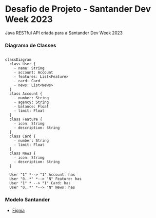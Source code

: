 # Desafio de Projeto - Santander Dev Week 2023

Java RESTful API criada para a Santander Dev Week 2023

### Diagrama de Classes

```mermaid

classDiagram
  class User {
    - name: String
    - account: Account
    - features: List<Feature>
    - card: Card
    - news: List<News>
  }
  class Account {
    - number: String
    - agency: String
    - balance: Float
    - limit: Float
  }
  class Feature {
    - icon: String
    - description: String
  }
  class Card {
    - number: String
    - limit: Float
  }
  class News {
    - icon: String
    - description: String
  }

  User "1" *--> "1" Account: has
  User "0..*" *--> "N" Feature: has
  User "1" * --> "1" Card: has
  User "0..*" *--> "N" News: has
```

### Modelo Santander

 - [Figma](https://www.figma.com/file/0ZsjwjsYlYd3timxqMWlbj/SANTANDER---Projeto-Web%2FMobile?type=design&node-id=2-92&mode=design&t=yRxhKzjzKWJ3XQ4J-0)
